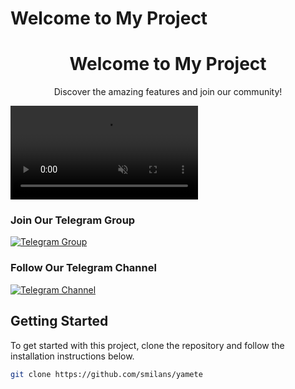 # Welcome to My Project

<div style="text-align: center;">
  <h1>Welcome to My Project</h1>
  <p>Discover the amazing features and join our community!</p>
</div>

<div class="parallax">
  <video autoplay muted loop>
    <source src="video.mp4" type="video/mp4">
    Your browser does not support the video tag.
  </video>
</div>

### Join Our Telegram Group

[![Telegram Group](https://img.shields.io/badge/Telegram-Group-blue?style=for-the-badge&logo=telegram)](https://t.me/vpn_injectorid)

### Follow Our Telegram Channel

[![Telegram Channel](https://img.shields.io/badge/Telegram-Channel-blue?style=for-the-badge&logo=telegram)](https://t.me/smilans)

## Getting Started

To get started with this project, clone the repository and follow the installation instructions below.

```sh
git clone https://github.com/smilans/yamete
